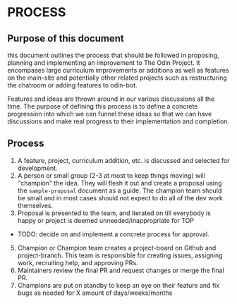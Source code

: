 # PROCESS

## Purpose of this document

this document outlines the process that should be followed in proposing, planning and implementing an improvement to The Odin Project.  It encompases large curriculum improvements or additions as well as features on the main-site and potentially other related projects such as restructuring the chatroom or adding features to odin-bot.

Features and ideas are thrown around in our various discussions all the time. The purpose of defining this process is to define a concrete progression into which we can funnel these ideas so that we can have discussions and make real progress to their implementation and completion.

## Process
1. A feature, project, curriculum addition, etc. is discussed and selected for development.
2. A person or small group (2-3 at most to keep things moving) will "champion" the idea. They will flesh it out and create a proposal using the `sample-proposal` document as a guide. The champion team should be small and in most cases should not expect to do all of the dev work themselves.
3. Proposal is presented to the team, and iterated on till everybody is happy or project is deemed unneeded/inappropriate for TOP
  - TODO: decide on and implement a concrete process for approval.
5. Champion or Champion team creates a project-board on Github and project-branch. This team is responsible for creating issues, assigning work, recruiting help, and approving PRs.
6. Maintainers review the final PR and request changes or merge the final PR.
7. Champions are put on standby to keep an eye on their feature and fix bugs as needed for X amount of days/weeks/months
